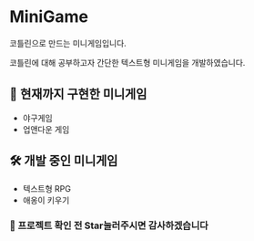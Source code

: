 # MiniGame
코틀린으로 만드는 미니게임입니다.

코틀린에 대해 공부하고자 간단한 텍스트형 미니게임을 개발하였습니다.

<h2>🔨 현재까지 구현한 미니게임</h2>

* 야구게임
* 업앤다운 게임


<h2>🛠 개발 중인 미니게임</h2>

* 텍스트형 RPG
* 애옹이 키우기

<h3>🌠 프로젝트 확인 전 Star눌러주시면 감사하겠습니다</h3>
